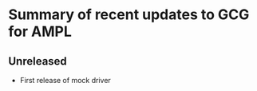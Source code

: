 Summary of recent updates to GCG for AMPL
=========================================

## Unreleased
- First release of mock driver